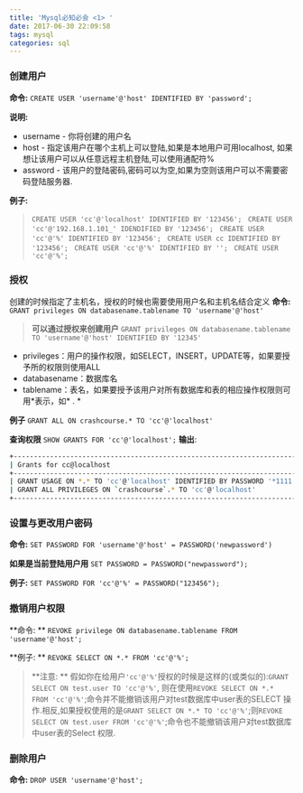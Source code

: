 ```yaml
---
title: 'Mysql必知必会 <1> '
date: 2017-06-30 22:09:58
tags: mysql
categories: sql
---
```


### 创建用户
**命令:**
`CREATE USER 'username'@'host' IDENTIFIED BY 'password'; `

<!-- more -->

**说明:**
+ username - 你将创建的用户名
+ host - 指定该用户在哪个主机上可以登陆,如果是本地用户可用localhost, 如果想让该用户可以从任意远程主机登陆,可以使用通配符%
+ assword - 该用户的登陆密码,密码可以为空,如果为空则该用户可以不需要密码登陆服务器. 

**例子:**
> `CREATE USER 'cc'@'localhost' IDENTIFIED BY '123456'; `
`CREATE USER 'cc'@'192.168.1.101_' IDENDIFIED BY '123456'; `
`CREATE USER 'cc'@'%' IDENTIFIED BY '123456'; `
`CREATE USER cc IDENTIFIED BY '123456'; `
`CREATE USER 'cc'@'%' IDENTIFIED BY ''; `
`CREATE USER 'cc'@'%'; `

### 授权

创建的时候指定了主机名，授权的时候也需要使用用户名和主机名结合定义
**命令:**
`GRANT privileges ON databasename.tablename TO 'username'@'host'`
> **可以通过授权来创建用户**
> `GRANT privileges ON databasename.tablename TO 'username'@'host' IDENTIFIED BY '12345'`

+ privileges：用户的操作权限，如SELECT，INSERT，UPDATE等，如果要授予所的权限则使用ALL
+ databasename：数据库名
+ tablename：表名，如果要授予该用户对所有数据库和表的相应操作权限则可用\*表示，如\* . \*

**例子**
`GRANT ALL ON crashcourse.* TO 'cc'@'localhost'`

**查询权限**
`SHOW GRANTS FOR 'cc'@'localhost';`
**输出**:
```bash
+-----------------------------------------------------------------------+
| Grants for cc@localhost                                               |                                 					
+-----------------------------------------------------------------------+
| GRANT USAGE ON *.* TO 'cc'@'localhost' IDENTIFIED BY PASSWORD '*1111' |
| GRANT ALL PRIVILEGES ON `crashcourse`.* TO 'cc'@'localhost'           |
+-----------------------------------------------------------------------+
```

### 设置与更改用户密码 
**命令:**
`SET PASSWORD FOR 'username'@'host' = PASSWORD('newpassword')`

**如果是当前登陆用户用**
`SET PASSWORD = PASSWORD("newpassword"); `

**例子:**
`SET PASSWORD FOR 'cc'@'%' = PASSWORD("123456"); `


### 撤销用户权限 
**命令: **
`REVOKE privilege ON databasename.tablename FROM 'username'@'host'; `

**例子: **
`REVOKE SELECT ON *.* FROM 'cc'@'%'; `

> **注意: **
> 假如你在给用户`'cc'@'%'`授权的时候是这样的(或类似的):`GRANT SELECT ON test.user TO 'cc'@'%'`, 则在使用`REVOKE SELECT ON *.* FROM 'cc'@'%'`;命令并不能撤销该用户对test数据库中user表的SELECT 操作.相反,如果授权使用的是`GRANT SELECT ON *.* TO 'cc'@'%'`;则`REVOKE SELECT ON test.user FROM 'cc'@'%'`;命令也不能撤销该用户对test数据库中user表的Select 权限. 

### 删除用户
**命令:**
`DROP USER 'username'@'host';`